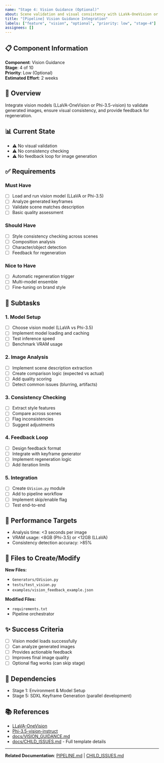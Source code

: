 ```yaml
---
name: "Stage 4: Vision Guidance (Optional)"
about: Scene validation and visual consistency with LLaVA-OneVision or Phi-3.5-vision
title: "[Pipeline] Vision Guidance Integration"
labels: ["feature", "vision", "optional", "priority: low", "stage-4"]
assignees: []
---
```


## 📋 Component Information

**Component**: Vision Guidance  
**Stage**: 4 of 10  
**Priority**: Low (Optional)  
**Estimated Effort**: 2 weeks

## 🎯 Overview

Integrate vision models (LLaVA-OneVision or Phi-3.5-vision) to validate generated images, ensure visual consistency, and provide feedback for regeneration.

## 📊 Current State

- ⚠️ No visual validation
- ⚠️ No consistency checking
- ⚠️ No feedback loop for image generation

## ✅ Requirements

### Must Have
- [ ] Load and run vision model (LLaVA or Phi-3.5)
- [ ] Analyze generated keyframes
- [ ] Validate scene matches description
- [ ] Basic quality assessment

### Should Have
- [ ] Style consistency checking across scenes
- [ ] Composition analysis
- [ ] Character/object detection
- [ ] Feedback for regeneration

### Nice to Have
- [ ] Automatic regeneration trigger
- [ ] Multi-model ensemble
- [ ] Fine-tuning on brand style

## 📝 Subtasks

### 1. Model Setup
- [ ] Choose vision model (LLaVA vs Phi-3.5)
- [ ] Implement model loading and caching
- [ ] Test inference speed
- [ ] Benchmark VRAM usage

### 2. Image Analysis
- [ ] Implement scene description extraction
- [ ] Create comparison logic (expected vs actual)
- [ ] Add quality scoring
- [ ] Detect common issues (blurring, artifacts)

### 3. Consistency Checking
- [ ] Extract style features
- [ ] Compare across scenes
- [ ] Flag inconsistencies
- [ ] Suggest adjustments

### 4. Feedback Loop
- [ ] Design feedback format
- [ ] Integrate with keyframe generator
- [ ] Implement regeneration logic
- [ ] Add iteration limits

### 5. Integration
- [ ] Create `GVision.py` module
- [ ] Add to pipeline workflow
- [ ] Implement skip/enable flag
- [ ] Test end-to-end

## 🎯 Performance Targets
- Analysis time: <3 seconds per image
- VRAM usage: <8GB (Phi-3.5) or <12GB (LLaVA)
- Consistency detection accuracy: >85%

## 📁 Files to Create/Modify

**New Files:**
- `Generators/GVision.py`
- `tests/test_vision.py`
- `examples/vision_feedback_example.json`

**Modified Files:**
- `requirements.txt`
- Pipeline orchestrator

## ✨ Success Criteria
- [ ] Vision model loads successfully
- [ ] Can analyze generated images
- [ ] Provides actionable feedback
- [ ] Improves final image quality
- [ ] Optional flag works (can skip stage)

## 🔗 Dependencies
- Stage 1: Environment & Model Setup
- Stage 5: SDXL Keyframe Generation (parallel development)

## 📚 References
- [LLaVA-OneVision](https://huggingface.co/docs/transformers/en/model_doc/llava_onevision)
- [Phi-3.5-vision-instruct](https://huggingface.co/microsoft/Phi-3.5-vision-instruct)
- [docs/VISION_GUIDANCE.md](../docs/VISION_GUIDANCE.md)
- [docs/CHILD_ISSUES.md](../docs/CHILD_ISSUES.md) - Full template details

---

**Related Documentation**: [PIPELINE.md](../PIPELINE.md) | [CHILD_ISSUES.md](../docs/CHILD_ISSUES.md)
